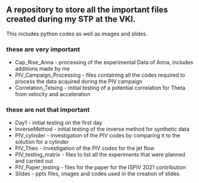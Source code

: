 ## A repository to store all the important files created during my STP at the VKI.
This includes python codes as well as images and slides.

### these are very important
* Cap_Rise_Anna	-	processing of the experimental Data of Anna, includes additions made by me
* PIV_Campaign_Processing - files containing all the codes required to process the data acquired during the PIV campaign
* Correlation_Tetsing - initial testing of a potential correlation for Theta from velocity and acceleration

### these are not that important
* Day1			-	initial testing on the first day
* InverseMethod	-	initial testing of the inverse method for synthetic data
* PIV_cylinder	-	investigation of the PIV codes by comparing it to the solution for a cylinder
* PIV_Theo		-	investigation of the PIV codes for the jet flow
* PIV_testing_matrix - files to list all the experiments that were planned and carried out
* PIV_Paper_testing - files for the paper for the ISPIV 2021 contribution
* Slides			-	pptx files, images and codes used in the creation of slides
